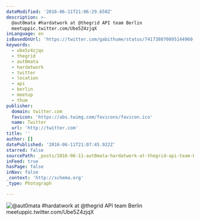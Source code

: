 ```yaml
---
dateModified: '2016-06-11T21:06:29.650Z'
description: >-
  @aut0mata #hardatwork at @thegrid API team Berlin
  meetuppic.twitter.com/Ube5Z4zjqX
inLanguage: en
isBasedOnUrl: 'https://twitter.com/gabithume/status/741738070895144960'
keywords:
  - ube5z4zjqx
  - thegrid
  - aut0mata
  - hardatwork
  - twitter
  - location
  - api
  - berlin
  - meetup
  - thum
publisher:
  domain: twitter.com
  favicon: 'https://abs.twimg.com/favicons/favicon.ico'
  name: Twitter
  url: 'http://twitter.com'
title: ''
author: []
datePublished: '2016-06-11T21:07:45.922Z'
starred: false
sourcePath: _posts/2016-06-11-aut0mata-hardatwork-at-thegrid-api-team-berlin-meetuppic.md
inFeed: true
hasPage: false
inNav: false
_context: 'http://schema.org'
_type: Photograph

---
```

![@aut0mata #hardatwork at @thegrid API team Berlin meetuppic.twitter.com/Ube5Z4zjqX](https://pbs.twimg.com/media/Cksu0exWUAAfM5q.jpg:large)